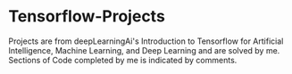 # Tensorflow-Projects
Projects are from deepLearningAi's Introduction to Tensorflow for Artificial Intelligence, Machine Learning, and Deep Learning  and are solved by me. Sections of Code completed by me is indicated by comments.

